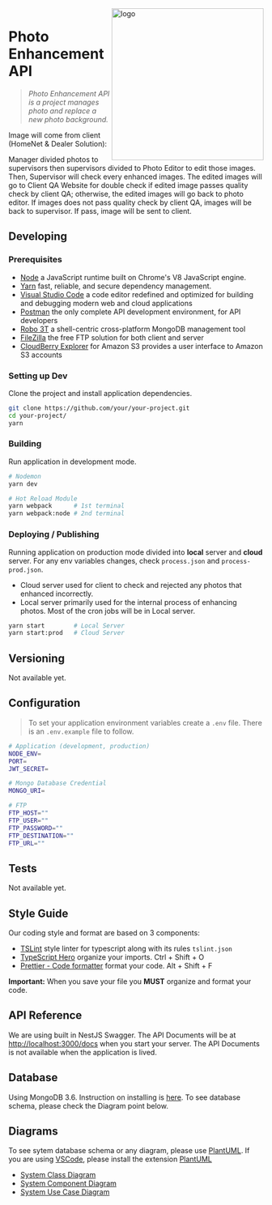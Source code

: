 <img src="https://www.pngitem.com/pimgs/m/195-1951323_your-logo-here-png-company-logo-your-logo.png" alt="logo" align="right" width="300" />

# Photo Enhancement API

> _Photo Enhancement API is a project manages photo and replace a new photo background._

Image will come from client (HomeNet & Dealer Solution):

Manager divided photos to supervisors then supervisors divided to Photo Editor to edit those images. Then, Supervisor will check every enhanced images. The edited images will go to Client QA Website for double check if edited image passes quality check by client QA; otherwise, the edited images will go back to photo editor. If images does not pass quality check by client QA, images will be back to supervisor. If pass, image will be sent to client.

## Developing

### Prerequisites

- [Node](https://nodejs.org/en/download/) a JavaScript runtime built on Chrome's V8 JavaScript engine.
- [Yarn](https://yarnpkg.com/lang/en/docs/install/) fast, reliable, and secure dependency management.
- [Visual Studio Code](https://code.visualstudio.com/) a code editor redefined and optimized for building and debugging modern web and cloud applications
- [Postman](https://www.getpostman.com/) the only complete API development environment, for API developers
- [Robo 3T](https://robomongo.org) a shell-centric cross-platform MongoDB management tool
- [FileZilla](https://filezilla-project.org/) the free FTP solution for both client and server
- [CloudBerry Explorer](https://www.cloudberrylab.com/explorer.aspx) for Amazon S3 provides a user interface to Amazon S3 accounts

### Setting up Dev

Clone the project and install application dependencies.

```sh
git clone https://github.com/your/your-project.git
cd your-project/
yarn
```

### Building

Run application in development mode.

```sh
# Nodemon
yarn dev
```

```sh
# Hot Reload Module
yarn webpack      # 1st terminal
yarn webpack:node # 2nd terminal
```

### Deploying / Publishing

Running application on production mode divided into **local** server and **cloud** server. For any env variables changes, check `process.json` and `process-prod.json`.

- Cloud server used for client to check and rejected any photos that enhanced incorrectly.
- Local server primarily used for the internal process of enhancing photos. Most of the cron jobs will be in Local server.

```sh
yarn start        # Local Server
yarn start:prod   # Cloud Server
```

## Versioning

Not available yet.

## Configuration

> To set your application environment variables create a `.env` file.
> There is an `.env.example` file to follow.

```sh
# Application (development, production)
NODE_ENV=
PORT=
JWT_SECRET=

# Mongo Database Credential
MONGO_URI=

# FTP
FTP_HOST=""
FTP_USER=""
FTP_PASSWORD=""
FTP_DESTINATION=""
FTP_URL=""
```

## Tests

Not available yet.

## Style Guide

Our coding style and format are based on 3 components:

- [TSLint](https://marketplace.visualstudio.com/items?itemName=eg2.tslint) style linter for typescript along with its rules `tslint.json`
- [TypeScript Hero](https://marketplace.visualstudio.com/items?itemName=rbbit.typescript-hero) organize your imports. Ctrl + Shift + O
- [Prettier - Code formatter](https://marketplace.visualstudio.com/items?itemName=esbenp.prettier-vscode) format your code. Alt + Shift + F

**Important:** When you save your file you **MUST** organize and format your code.

## API Reference

We are using built in NestJS Swagger. The API Documents will be at [http://localhost:3000/docs](http://localhost:3000/docs) when you start your server. The API Documents is not available when the application is lived.

## Database

Using MongoDB 3.6. Instruction on installing is [here](./docs/install-mongodb.md). To see database schema, please check the Diagram point below.

## Diagrams

To see sytem database schema or any diagram, please use [PlantUML](http://plantuml.com). If you are using [VSCode](https://code.visualstudio.com/), please install the extension [PlantUML](https://marketplace.visualstudio.com/items?itemName=jebbs.plantuml)

- [System Class Diagram](./docs/diagrams/system.class-diagram.puml)
- [System Component Diagram](./docs/diagrams/system.class-diagram.puml)
- [System Use Case Diagram](./docs/diagrams/system.class-diagram.puml)
